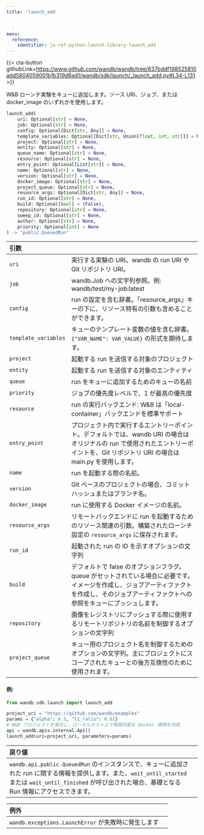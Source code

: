 ```yaml
---
title: 'launch_add


  '
menu:
  reference:
    identifier: ja-ref-python-launch-library-launch_add
---
```


{{< cta-button githubLink=https://www.github.com/wandb/wandb/tree/637bddf198525810add5804059001b1b319d6ad1/wandb/sdk/launch/_launch_add.py#L34-L131 >}}

W&B ローンチ実験をキューに追加します。ソース URI、ジョブ、または docker_image のいずれかを使用します。

```python
launch_add(
    uri: Optional[str] = None,
    job: Optional[str] = None,
    config: Optional[Dict[str, Any]] = None,
    template_variables: Optional[Dict[str, Union[float, int, str]]] = None,
    project: Optional[str] = None,
    entity: Optional[str] = None,
    queue_name: Optional[str] = None,
    resource: Optional[str] = None,
    entry_point: Optional[List[str]] = None,
    name: Optional[str] = None,
    version: Optional[str] = None,
    docker_image: Optional[str] = None,
    project_queue: Optional[str] = None,
    resource_args: Optional[Dict[str, Any]] = None,
    run_id: Optional[str] = None,
    build: Optional[bool] = (False),
    repository: Optional[str] = None,
    sweep_id: Optional[str] = None,
    author: Optional[str] = None,
    priority: Optional[int] = None
) -> "public.QueuedRun"
```

| 引数 |  |
| :--- | :--- |
|  `uri` |  実行する実験の URI。wandb の run URI や Git リポジトリ URI。 |
|  `job` |  wandb.Job への文字列参照。例: wandb/test/my-job:latest |
|  `config` |  run の設定を含む辞書。「resource_args」キーの下に、リソース特有の引数も含めることができます。 |
|  `template_variables` |  キューのテンプレート変数の値を含む辞書。`{"VAR_NAME": VAR_VALUE}` の形式を期待します。 |
|  `project` |  起動する run を送信する対象のプロジェクト |
|  `entity` |  起動する run を送信する対象のエンティティ |
|  `queue` |  run をキューに追加するためのキューの名前 |
|  `priority` |  ジョブの優先度レベルで、1 が最高の優先度 |
|  `resource` |  run の実行バックエンド: W&B は「local-container」バックエンドを標準サポート |
|  `entry_point` |  プロジェクト内で実行するエントリーポイント。デフォルトでは、wandb URI の場合はオリジナルの run で使用されたエントリーポイントを、Git リポジトリ URI の場合は main.py を使用します。 |
|  `name` |  run を起動する際の名前。 |
|  `version` |  Git ベースのプロジェクトの場合、コミットハッシュまたはブランチ名。 |
|  `docker_image` |  run に使用する Docker イメージの名前。 |
|  `resource_args` |  リモートバックエンドに run を起動するためのリソース関連の引数。構築されたローンチ設定の `resource_args` に保存されます。 |
|  `run_id` |  起動された run の ID を示すオプションの文字列 |
|  `build` |  デフォルトで false のオプションフラグ。queue がセットされている場合に必要です。イメージを作成し、ジョブアーティファクトを作成し、そのジョブアーティファクトへの参照をキューにプッシュします。 |
|  `repository` |  画像をレジストリにプッシュする際に使用するリモートリポジトリの名前を制御するオプションの文字列 |
|  `project_queue` |  キュー用のプロジェクト名を制御するためのオプションの文字列。主にプロジェクトにスコープされたキューとの後方互換性のために使用されます。 |

#### 例:

```python
from wandb.sdk.launch import launch_add

project_uri = "https://github.com/wandb/examples"
params = {"alpha": 0.5, "l1_ratio": 0.01}
# W&B プロジェクトを実行し、ローカルホスト上で再現可能な Docker 環境を作成
api = wandb.apis.internal.Api()
launch_add(uri=project_uri, parameters=params)
```

| 戻り値 |  |
| :--- | :--- |
| `wandb.api.public.QueuedRun` のインスタンスで、キューに追加された run に関する情報を提供します。また、`wait_until_started` または `wait_until_finished` が呼び出された場合、基礎となる Run 情報にアクセスできます。 |

| 例外 |  |
| :--- | :--- |
| `wandb.exceptions.LaunchError` が失敗時に発生します |
